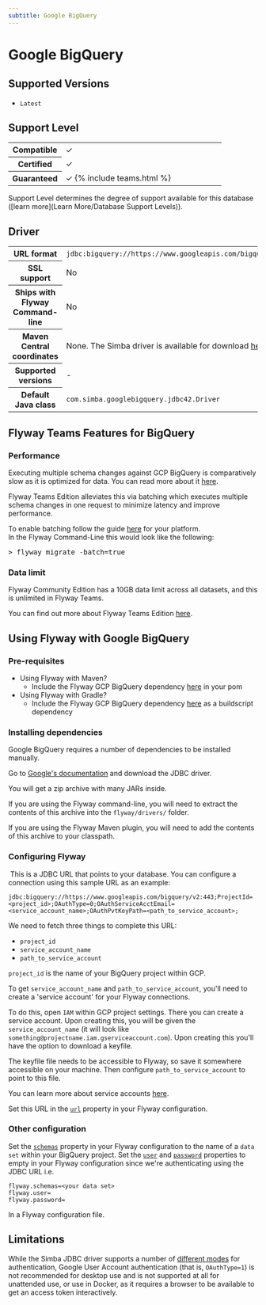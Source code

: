 ```yaml
---
subtitle: Google BigQuery
---
```


# Google BigQuery

## Supported Versions

- `Latest`

## Support Level

<table class="table">
    <tr>
        <th width="25%">Compatible</th>
        <td>&#10003;</td>
    </tr>
    <tr>
        <th width="25%">Certified</th>
        <td>&#10003;</td>
    </tr>
    <tr>
        <th width="25%">Guaranteed</th>
        <td>&#10003; {% include teams.html %}</td>
    </tr>
</table>

Support Level determines the degree of support available for this database ([learn more](Learn More/Database Support Levels)).

## Driver

<table class="table">
<tr>
<th>URL format</th>
<td><code>jdbc:bigquery://https://www.googleapis.com/bigquery/v2:443;ProjectId=<i>project_id</i>;OAuthType=0;OAuthServiceAcctEmail=<i>service_account_name</i>;OAuthPvtKeyPath=<i>path_to_key</i>;</code></td>
</tr>
<tr>
<th>SSL support</th>
<td>No</td>
</tr>
<tr>
<th>Ships with Flyway Command-line</th>
<td>No</td>
</tr>
<tr>
<th>Maven Central coordinates</th>
<td>None. The Simba driver is available for download <a href="https://cloud.google.com/bigquery/docs/reference/odbc-jdbc-drivers" target="_blank">here</a></td>
</tr>
<tr>
<th>Supported versions</th>
<td>-</td>
</tr>
<tr>
<th>Default Java class</th>
<td><code>com.simba.googlebigquery.jdbc42.Driver</code></td>
</tr>
</table>

## Flyway Teams Features for BigQuery

### Performance

Executing multiple schema changes against GCP BigQuery is comparatively slow as it is optimized for data. You can read more about
it [here](https://cloud.google.com/blog/products/data-analytics/troubleshoot-bigquery-performance-with-these-dashboards).

Flyway Teams Edition alleviates this via batching which executes multiple schema changes in one request to minimize latency and improve performance.

To enable batching follow the guide [here](Configuration/parameters/batch) for your platform. <br/>
In the Flyway Command-Line this would look like the following:

<pre class="console"><span>&gt;</span> flyway migrate -batch=true</pre>

### Data limit

Flyway Community Edition has a 10GB data limit across all datasets, and this is unlimited in Flyway Teams.

You can find out more about Flyway Teams Edition [here](/https://flywaydb.org/download/?ref=bigquery-batch).

## Using Flyway with Google BigQuery

### Pre-requisites

- Using Flyway with Maven?
    - Include the Flyway GCP BigQuery dependency [here](https://mvnrepository.com/artifact/org.flywaydb/flyway-gcp-bigquery) in your pom
- Using Flyway with Gradle?
    - Include the Flyway GCP BigQuery dependency [here](https://mvnrepository.com/artifact/org.flywaydb/flyway-gcp-bigquery) as a buildscript dependency

### Installing dependencies

Google BigQuery requires a number of dependencies to be installed manually.

Go to [Google's documentation](https://cloud.google.com/bigquery/docs/reference/odbc-jdbc-drivers#current_jdbc_driver_release_12161020) and download the JDBC driver.

You will get a zip archive with many JARs inside.

If you are using the Flyway command-line, you will need to extract the contents of this archive into the `flyway/drivers/` folder.

If you are using the Flyway Maven plugin, you will need to add the contents of this archive to your classpath.
​

### Configuring Flyway

​
This is a JDBC URL that points to your database. You can configure a connection using this sample URL as an example:

`jdbc:bigquery://https://www.googleapis.com/bigquery/v2:443;ProjectId=<project_id>;OAuthType=0;OAuthServiceAcctEmail=<service_account_name>;OAuthPvtKeyPath=<path_to_service_account>;`

We need to fetch three things to complete this URL:
​

- `project_id`
- `service_account_name`
- `path_to_service_account`

`project_id` is the name of your BigQuery project within GCP.

To get `service_account_name` and `path_to_service_account`, you'll need to create a 'service account' for your Flyway connections.

To do this, open `IAM` within GCP project settings. There you can create a service account. Upon creating this, you will be given the `service_account_name` (it will look
like `something@projectname.iam.gserviceaccount.com`). Upon creating this you'll have the option to download a keyfile.

The keyfile file needs to be accessible to Flyway, so save it somewhere accessible on your machine. Then configure `path_to_service_account` to point to this file.

You can learn more about service accounts [here](https://cloud.google.com/iam/docs/service-accounts).

Set this URL in the [`url`](Configuration/parameters/url) property in your Flyway configuration.

### Other configuration

Set the [`schemas`](Configuration/parameters/schemas) property in your Flyway configuration to the name of a `data set` within your BigQuery project. Set
the [`user`](Configuration/parameters/user) and [`password`](Configuration/parameters/password) properties to empty in your Flyway configuration since we're authenticating using
the JDBC URL i.e.

```
flyway.schemas=<your data set>
flyway.user=
flyway.password=
```

In a Flyway configuration file.

## Limitations

While the Simba JDBC driver supports a number
of [different modes](https://simba.wpengine.com/products/BigQuery/doc/JDBC_InstallGuide/content/jdbc/bq/authenticating/useraccount.htm)
for authentication, Google User Account authentication (that is, `OAuthType=1`) is not recommended for desktop
use and is not supported at all for unattended use, or use in Docker, as it requires a browser to be available to
get an access token interactively.

